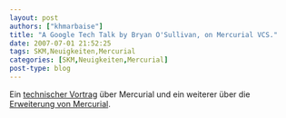 ```yaml
---
layout: post
authors: ["khmarbaise"]
title: "A Google Tech Talk by Bryan O'Sullivan, on Mercurial VCS."
date: 2007-07-01 21:52:25
tags: SKM,Neuigkeiten,Mercurial
categories: [SKM,Neuigkeiten,Mercurial]
post-type: blog
---
```

Ein [technischer Vortrag](http://video.google.com/videoplay?docid=-7724296011317502612&hl=en) über Mercurial und 
ein weiterer über die [Erweiterung von Mercurial](http://video.google.com/videoplay?docid=5037120727513519915).
